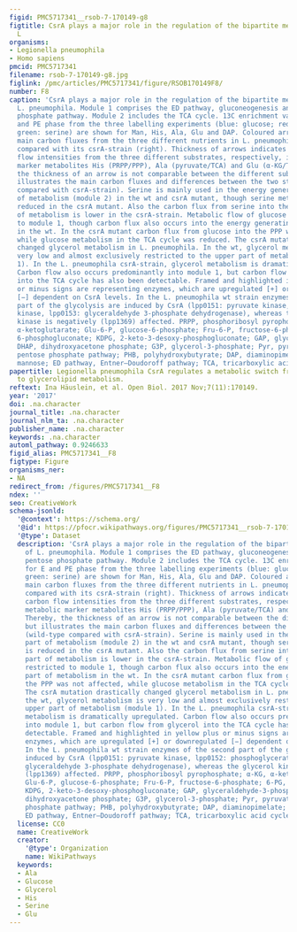 ```yaml
---
figid: PMC5717341__rsob-7-170149-g8
figtitle: CsrA plays a major role in the regulation of the bipartite metabolism of
  L
organisms:
- Legionella pneumophila
- Homo sapiens
pmcid: PMC5717341
filename: rsob-7-170149-g8.jpg
figlink: /pmc/articles/PMC5717341/figure/RSOB170149F8/
number: F8
caption: 'CsrA plays a major role in the regulation of the bipartite metabolism of
  L. pneumophila. Module 1 comprises the ED pathway, gluconeogenesis and the pentose
  phosphate pathway. Module 2 includes the TCA cycle. 13C enrichment values for E
  and PE phase from the three labelling experiments (blue: glucose; red: glycerol;
  green: serine) are shown for Man, His, Ala, Glu and DAP. Coloured arrows represent
  main carbon fluxes from the three different nutrients in L. pneumophila wt (left)
  compared with its csrA-strain (right). Thickness of arrows indicates relative carbon
  flow intensities from the three different substrates, respectively, into metabolic
  marker metabolites His (PRPP/PPP), Ala (pyruvate/TCA) and Glu (α-KG/TCA). Thereby,
  the thickness of an arrow is not comparable between the different substrates, but
  illustrates the main carbon fluxes and differences between the two strains (wild-type
  compared with csrA-strain). Serine is mainly used in the energy generating part
  of metabolism (module 2) in the wt and csrA mutant, though serine metabolism is
  reduced in the csrA mutant. Also the carbon flux from serine into the upper part
  of metabolism is lower in the csrA-strain. Metabolic flow of glucose is mainly restricted
  to module 1, though carbon flux also occurs into the energy generating part of metabolism
  in the wt. In the csrA mutant carbon flux from glucose into the PPP was not affected,
  while glucose metabolism in the TCA cycle was reduced. The csrA mutation drastically
  changed glycerol metabolism in L. pneumophila. In the wt, glycerol metabolism is
  very low and almost exclusively restricted to the upper part of metabolism (module
  1). In the L. pneumophila csrA-strain, glycerol metabolism is dramatically upregulated.
  Carbon flow also occurs predominantly into module 1, but carbon flow from glycerol
  into the TCA cycle has also been detectable. Framed and highlighted in yellow plus
  or minus signs are representing enzymes, which are upregulated [+] or downregulated
  [−] dependent on CsrA levels. In the L. pneumophila wt strain enzymes of the second
  part of the glycolysis are induced by CsrA (lpp0151: pyruvate kinase, lpp0152: phosphoglycerate
  kinase, lpp0153: glyceraldehyde 3-phosphate dehydrogenase), whereas the glycerol
  kinase is negatively (lpp1369) affected. PRPP, phosphoribosyl pyrophosphate; α-KG,
  α-ketoglutarate; Glu-6-P, glucose-6-phosphate; Fru-6-P, fructose-6-phosphate; 6-PG,
  6-phosphogluconate; KDPG, 2-keto-3-desoxy-phosphogluconate; GAP, glyceraldehyde-3-phosphate;
  DHAP, dihydroxyacetone phosphate; G3P, glycerol-3-phosphate; Pyr, pyruvate; PPP,
  pentose phosphate pathway; PHB, polyhydroxybutyrate; DAP, diaminopimelate; Man,
  mannose; ED pathway, Entner–Doudoroff pathway; TCA, tricarboxylic acid cycle.'
papertitle: Legionella pneumophila CsrA regulates a metabolic switch from amino acid
  to glycerolipid metabolism.
reftext: Ina Häuslein, et al. Open Biol. 2017 Nov;7(11):170149.
year: '2017'
doi: .na.character
journal_title: .na.character
journal_nlm_ta: .na.character
publisher_name: .na.character
keywords: .na.character
automl_pathway: 0.9246633
figid_alias: PMC5717341__F8
figtype: Figure
organisms_ner:
- NA
redirect_from: /figures/PMC5717341__F8
ndex: ''
seo: CreativeWork
schema-jsonld:
  '@context': https://schema.org/
  '@id': https://pfocr.wikipathways.org/figures/PMC5717341__rsob-7-170149-g8.html
  '@type': Dataset
  description: 'CsrA plays a major role in the regulation of the bipartite metabolism
    of L. pneumophila. Module 1 comprises the ED pathway, gluconeogenesis and the
    pentose phosphate pathway. Module 2 includes the TCA cycle. 13C enrichment values
    for E and PE phase from the three labelling experiments (blue: glucose; red: glycerol;
    green: serine) are shown for Man, His, Ala, Glu and DAP. Coloured arrows represent
    main carbon fluxes from the three different nutrients in L. pneumophila wt (left)
    compared with its csrA-strain (right). Thickness of arrows indicates relative
    carbon flow intensities from the three different substrates, respectively, into
    metabolic marker metabolites His (PRPP/PPP), Ala (pyruvate/TCA) and Glu (α-KG/TCA).
    Thereby, the thickness of an arrow is not comparable between the different substrates,
    but illustrates the main carbon fluxes and differences between the two strains
    (wild-type compared with csrA-strain). Serine is mainly used in the energy generating
    part of metabolism (module 2) in the wt and csrA mutant, though serine metabolism
    is reduced in the csrA mutant. Also the carbon flux from serine into the upper
    part of metabolism is lower in the csrA-strain. Metabolic flow of glucose is mainly
    restricted to module 1, though carbon flux also occurs into the energy generating
    part of metabolism in the wt. In the csrA mutant carbon flux from glucose into
    the PPP was not affected, while glucose metabolism in the TCA cycle was reduced.
    The csrA mutation drastically changed glycerol metabolism in L. pneumophila. In
    the wt, glycerol metabolism is very low and almost exclusively restricted to the
    upper part of metabolism (module 1). In the L. pneumophila csrA-strain, glycerol
    metabolism is dramatically upregulated. Carbon flow also occurs predominantly
    into module 1, but carbon flow from glycerol into the TCA cycle has also been
    detectable. Framed and highlighted in yellow plus or minus signs are representing
    enzymes, which are upregulated [+] or downregulated [−] dependent on CsrA levels.
    In the L. pneumophila wt strain enzymes of the second part of the glycolysis are
    induced by CsrA (lpp0151: pyruvate kinase, lpp0152: phosphoglycerate kinase, lpp0153:
    glyceraldehyde 3-phosphate dehydrogenase), whereas the glycerol kinase is negatively
    (lpp1369) affected. PRPP, phosphoribosyl pyrophosphate; α-KG, α-ketoglutarate;
    Glu-6-P, glucose-6-phosphate; Fru-6-P, fructose-6-phosphate; 6-PG, 6-phosphogluconate;
    KDPG, 2-keto-3-desoxy-phosphogluconate; GAP, glyceraldehyde-3-phosphate; DHAP,
    dihydroxyacetone phosphate; G3P, glycerol-3-phosphate; Pyr, pyruvate; PPP, pentose
    phosphate pathway; PHB, polyhydroxybutyrate; DAP, diaminopimelate; Man, mannose;
    ED pathway, Entner–Doudoroff pathway; TCA, tricarboxylic acid cycle.'
  license: CC0
  name: CreativeWork
  creator:
    '@type': Organization
    name: WikiPathways
  keywords:
  - Ala
  - Glucose
  - Glycerol
  - His
  - Serine
  - Glu
---
```

